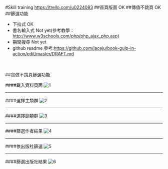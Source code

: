 #Skill training
https://trello.com/u0224083
##首頁版面 OK
##傳值不跳頁 OK
##篩選功能
* 下拉式 OK
* 書名輸入式 Not yet(參考教學：http://www.w3schools.com/php/php_ajax_php.asp)
* 期間搜尋 Not yet
* github readme 參考:https://github.com/jaceju/book-gulp-in-action/edit/master/DRAFT.md
<br><br><br>

##實做不跳頁篩選功能

####載入資料頁面
![1](https://cloud.githubusercontent.com/assets/11186031/17612964/8bc3be88-608a-11e6-9732-90616ea08ad2.png)
<br><hr>
####選擇主類群
![2](https://cloud.githubusercontent.com/assets/11186031/17612980/bffa1a8a-608a-11e6-80c0-c4391c445c36.png)
<br><hr>
####選擇副類群
![3](https://cloud.githubusercontent.com/assets/11186031/17612981/c022c9a8-608a-11e6-8dad-d9e477c21045.png)
<br><hr>
####篩選作者結果
![4](https://cloud.githubusercontent.com/assets/11186031/17612984/c042bfec-608a-11e6-837e-9e7b76ad089c.png)
<br><hr>
####依出版社篩選
![5](https://cloud.githubusercontent.com/assets/11186031/17612983/c04257fa-608a-11e6-9c29-0265e70e31d1.png)
<br><hr>
####篩選出版社結果
![6](https://cloud.githubusercontent.com/assets/11186031/17612982/c04053b0-608a-11e6-9912-2e8da9bbfbce.png)
